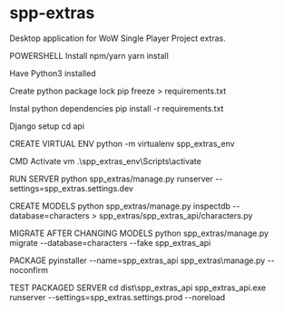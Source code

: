 # spp-extras
Desktop application for WoW Single Player Project extras.


POWERSHELL
Install npm/yarn
yarn install

Have Python3 installed

Create python package lock
pip freeze > requirements.txt

Instal python dependencies
pip install -r requirements.txt


Django setup
cd api

CREATE VIRTUAL ENV
python -m virtualenv spp_extras_env


CMD
Activate vm
.\spp_extras_env\Scripts\activate

RUN SERVER
python spp_extras/manage.py runserver --settings=spp_extras.settings.dev


CREATE MODELS
python spp_extras/manage.py inspectdb --database=characters > spp_extras/spp_extras_api/characters.py

MIGRATE AFTER CHANGING MODELS
python spp_extras/manage.py migrate --database=characters --fake spp_extras_api

PACKAGE
pyinstaller --name=spp_extras_api spp_extras\manage.py --noconfirm

TEST PACKAGED SERVER
cd dist\spp_extras_api
spp_extras_api.exe runserver --settings=spp_extras.settings.prod --noreload